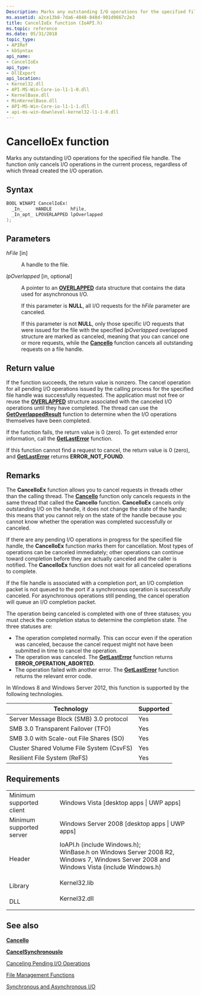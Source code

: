 ```yaml
---
Description: Marks any outstanding I/O operations for the specified file handle. The function only cancels I/O operations in the current process, regardless of which thread created the I/O operation.
ms.assetid: a2ce13b8-7da6-4848-848d-901d9667c2e3
title: CancelIoEx function (IoAPI.h)
ms.topic: reference
ms.date: 05/31/2018
topic_type:
- APIRef
- kbSyntax
api_name:
- CancelIoEx
api_type:
- DllExport
api_location:
- Kernel32.dll
- API-MS-Win-Core-io-l1-1-0.dll
- KernelBase.dll
- MinKernelBase.dll
- API-MS-Win-Core-io-l1-1-1.dll
- api-ms-win-downlevel-kernel32-l1-1-0.dll
---
```


# CancelIoEx function

Marks any outstanding I/O operations for the specified file handle. The function only cancels I/O operations in the current process, regardless of which thread created the I/O operation.

## Syntax


```C++
BOOL WINAPI CancelIoEx(
  _In_     HANDLE       hFile,
  _In_opt_ LPOVERLAPPED lpOverlapped
);
```



## Parameters

<dl> <dt>

*hFile* \[in\]
</dt> <dd>

A handle to the file.

</dd> <dt>

*lpOverlapped* \[in, optional\]
</dt> <dd>

A pointer to an [**OVERLAPPED**](https://docs.microsoft.com/windows/desktop/api/minwinbase/ns-minwinbase-overlapped) data structure that contains the data used for asynchronous I/O.

If this parameter is **NULL**, all I/O requests for the *hFile* parameter are canceled.

If this parameter is not **NULL**, only those specific I/O requests that were issued for the file with the specified *lpOverlapped* overlapped structure are marked as canceled, meaning that you can cancel one or more requests, while the [**CancelIo**](cancelio.md) function cancels all outstanding requests on a file handle.

</dd> </dl>

## Return value

If the function succeeds, the return value is nonzero. The cancel operation for all pending I/O operations issued by the calling process for the specified file handle was successfully requested. The application must not free or reuse the [**OVERLAPPED**](https://docs.microsoft.com/windows/desktop/api/minwinbase/ns-minwinbase-overlapped) structure associated with the canceled I/O operations until they have completed. The thread can use the [**GetOverlappedResult**](https://docs.microsoft.com/windows/desktop/api/ioapiset/nf-ioapiset-getoverlappedresult) function to determine when the I/O operations themselves have been completed.

If the function fails, the return value is 0 (zero). To get extended error information, call the [**GetLastError**](https://docs.microsoft.com/windows/desktop/api/errhandlingapi/nf-errhandlingapi-getlasterror) function.

If this function cannot find a request to cancel, the return value is 0 (zero), and [**GetLastError**](https://docs.microsoft.com/windows/desktop/api/errhandlingapi/nf-errhandlingapi-getlasterror) returns **ERROR\_NOT\_FOUND**.

## Remarks

The **CancelIoEx** function allows you to cancel requests in threads other than the calling thread. The [**CancelIo**](cancelio.md) function only cancels requests in the same thread that called the **CancelIo** function. **CancelIoEx** cancels only outstanding I/O on the handle, it does not change the state of the handle; this means that you cannot rely on the state of the handle because you cannot know whether the operation was completed successfully or canceled.

If there are any pending I/O operations in progress for the specified file handle, the **CancelIoEx** function marks them for cancellation. Most types of operations can be canceled immediately; other operations can continue toward completion before they are actually canceled and the caller is notified. The **CancelIoEx** function does not wait for all canceled operations to complete.

If the file handle is associated with a completion port, an I/O completion packet is not queued to the port if a synchronous operation is successfully canceled. For asynchronous operations still pending, the cancel operation will queue an I/O completion packet.

The operation being canceled is completed with one of three statuses; you must check the completion status to determine the completion state. The three statuses are:

-   The operation completed normally. This can occur even if the operation was canceled, because the cancel request might not have been submitted in time to cancel the operation.
-   The operation was canceled. The [**GetLastError**](https://docs.microsoft.com/windows/desktop/api/errhandlingapi/nf-errhandlingapi-getlasterror) function returns **ERROR\_OPERATION\_ABORTED**.
-   The operation failed with another error. The [**GetLastError**](https://docs.microsoft.com/windows/desktop/api/errhandlingapi/nf-errhandlingapi-getlasterror) function returns the relevant error code.

In Windows 8 and Windows Server 2012, this function is supported by the following technologies.



| Technology                                           | Supported      |
|------------------------------------------------------|----------------|
| Server Message Block (SMB) 3.0 protocol<br/>   | Yes<br/> |
| SMB 3.0 Transparent Failover (TFO)<br/>        | Yes<br/> |
| SMB 3.0 with Scale-out File Shares (SO)<br/>   | Yes<br/> |
| Cluster Shared Volume File System (CsvFS)<br/> | Yes<br/> |
| Resilient File System (ReFS)<br/>              | Yes<br/> |



 

## Requirements



|                                     |                                                                                                                                                                                                                                                                         |
|-------------------------------------|-------------------------------------------------------------------------------------------------------------------------------------------------------------------------------------------------------------------------------------------------------------------------|
| Minimum supported client<br/> | Windows Vista \[desktop apps \| UWP apps\]<br/>                                                                                                                                                                                                                   |
| Minimum supported server<br/> | Windows Server 2008 \[desktop apps \| UWP apps\]<br/>                                                                                                                                                                                                             |
| Header<br/>                   | <dl> <dt>IoAPI.h (include Windows.h); </dt> <dt>WinBase.h on Windows Server 2008 R2, Windows 7, Windows Server 2008 and Windows Vista (include Windows.h)</dt> </dl> |
| Library<br/>                  | <dl> <dt>Kernel32.lib</dt> </dl>                                                                                                                                                                                 |
| DLL<br/>                      | <dl> <dt>Kernel32.dll</dt> </dl>                                                                                                                                                                                 |



## See also

<dl> <dt>

[**CancelIo**](cancelio.md)
</dt> <dt>

[**CancelSynchronousIo**](cancelsynchronousio-func.md)
</dt> <dt>

[Canceling Pending I/O Operations](canceling-pending-i-o-operations.md)
</dt> <dt>

[File Management Functions](file-management-functions.md)
</dt> <dt>

[Synchronous and Asynchronous I/O](synchronous-and-asynchronous-i-o.md)
</dt> </dl>

 

 




